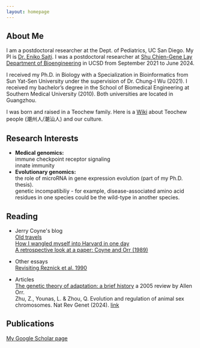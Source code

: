 ```yaml
---
layout: homepage
---
```


## About Me

I am a postdoctoral researcher at the Dept. of Pediatrics, UC San Diego. My PI is [Dr. Eniko Sajti](https://pediatrics.ucsd.edu/research/faculty-labs/sajti-lab/index.html). I was a postdoctoral researcher at [Shu Chien-Gene Lay
Department of Bioengineering](https://be.ucsd.edu/) in UCSD from September 2021 to June 2024.

I received my Ph.D. in Biology with a Specialization in Bioinformatics from Sun Yat-Sen University under the supervision of Dr. Chung-I Wu (2021). I received my bachelor’s degree in the School of Biomedical Engineering at Southern Medical University (2010). Both universities are located in Guangzhou.

I was born and raised in a Teochew family. Here is a [Wiki](https://en.wikipedia.org/wiki/Teochew_people) about Teochew people (潮州人/潮汕人) and our culture.

## Research Interests

- **Medical genomics:**  
  immune checkpoint receptor signaling  
  innate immunity  
- **Evolutionary genomics:**    
  the role of microRNA in gene expression evolution (part of my Ph.D. thesis).  
  genetic incompatibiliy - for example, disease-associated amino acid residues in one species could be the wild-type in another species.  

## Reading



- Jerry Coyne's blog  
[Old travels](https://whyevolutionistrue.com/2020/05/04/old-travels/)  
[How I wangled myself into Harvard in one day](https://whyevolutionistrue.com/2020/05/08/more-autobiography-how-i-wangled-myself-into-harvard-in-one-day/)  
[A retrospective look at a paper: Coyne and Orr (1989)](https://whyevolutionistrue.com/2021/04/04/a-retrospective-look-at-a-paper-coyne-and-orr-1989/)  

- Other essays  
  [Revisiting Reznick et al. 1990](https://reflectionsonpaperspast.wordpress.com/2017/12/31/revisiting-reznick-et-al-1990/)

- Articles   
  [The genetic theory of adaptation: a brief history](https://www.nature.com/articles/nrg1523) a 2005 review by Allen Orr.  
  Zhu, Z., Younas, L. & Zhou, Q. Evolution and regulation of animal sex chromosomes. Nat Rev Genet (2024). [link](https://www.nature.com/articles/s41576-024-00757-3)  


## Publications

[My Google Scholar page](https://scholar.google.com/citations?user=7oP6UXEAAAAJ&hl=en)

